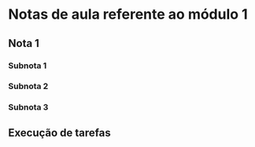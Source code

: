 # Notas de aula referente ao módulo 1

## Nota 1
### Subnota 1
### Subnota 2
### Subnota 3

## Execução de tarefas